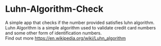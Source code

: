 # Luhn-Algorithm-Check
A simple app that checks if the number provided satisfies luhn algorithm. <br/>
Luhn Algorithm is a simple algorithm used to validate credit card numbers and some other form of identification numbers.<br/>
Find out more https://en.wikipedia.org/wiki/Luhn_algorithm
